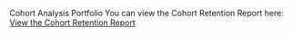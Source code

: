 Cohort Analysis Portfolio
You can view the Cohort Retention Report here: [View the Cohort Retention Report](https://lookerstudio.google.com/reporting/5bd85dda-3b81-4ecd-953f-c75ce14a0b63)

